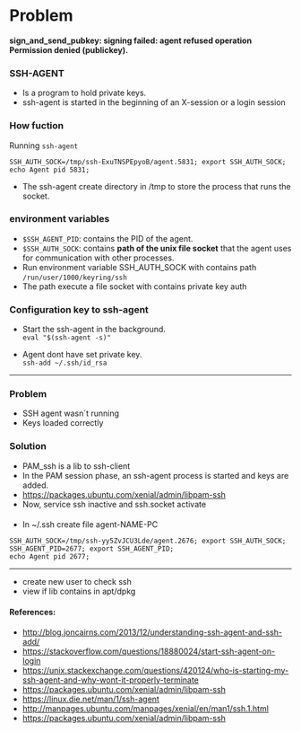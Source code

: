 # Problem 
**sign_and_send_pubkey: signing failed: agent refused operation
Permission denied (publickey).**


### SSH-AGENT
- Is a program to hold private keys.<br/>
- ssh-agent is started in the beginning of an X-session or a login session


### How fuction
Running `ssh-agent`<br/>
```
SSH_AUTH_SOCK=/tmp/ssh-ExuTNSPEpyoB/agent.5831; export SSH_AUTH_SOCK;
echo Agent pid 5831;
```
- The ssh-agent create directory in /tmp to store the process that runs the socket.


###  environment variables
- `$SSH_AGENT_PID`: contains the PID of the agent.
- `$SSH_AUTH_SOCK`: contains **path of the unix file socket** that the agent uses for communication with other processes.
 - Run environment variable SSH_AUTH_SOCK with contains path `/run/user/1000/keyring/ssh`<br/>
 - The path execute a file socket with contains private key auth
 
 
 ### Configuration key to ssh-agent
- Start the ssh-agent in the background.<br/>
`eval "$(ssh-agent -s)"`

- Agent dont have set private key.<br/>
`ssh-add ~/.ssh/id_rsa`


---

### Problem
- SSH agent wasn´t running
- Keys loaded correctly

### Solution
- PAM_ssh is a lib to ssh-client
- In the PAM session phase, an ssh-agent process is started and keys are added.
- https://packages.ubuntu.com/xenial/admin/libpam-ssh
- Now, service ssh inactive and ssh.socket activate

####
- In ~/.ssh create file agent-NAME-PC<br/>
```
SSH_AUTH_SOCK=/tmp/ssh-yy5ZvJCU3Lde/agent.2676; export SSH_AUTH_SOCK;
SSH_AGENT_PID=2677; export SSH_AGENT_PID;
echo Agent pid 2677;
```


---
- create new user to check ssh
- view if lib contains in apt/dpkg


#### References:
- http://blog.joncairns.com/2013/12/understanding-ssh-agent-and-ssh-add/
- https://stackoverflow.com/questions/18880024/start-ssh-agent-on-login
- https://unix.stackexchange.com/questions/420124/who-is-starting-my-ssh-agent-and-why-wont-it-properly-terminate
- https://packages.ubuntu.com/xenial/admin/libpam-ssh
- https://linux.die.net/man/1/ssh-agent
- http://manpages.ubuntu.com/manpages/xenial/en/man1/ssh.1.html
- https://packages.ubuntu.com/xenial/admin/libpam-ssh

